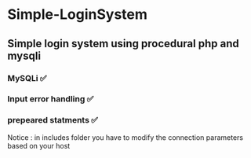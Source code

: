 # Simple-LoginSystem

## Simple login system using procedural php and mysqli 

### MySQLi ✅
### Input error handling ✅ 
### prepeared statments  ✅

Notice : in includes folder you have to modify the connection parameters based on your host

